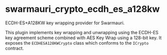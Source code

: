 # swarmauri_crypto_ecdh_es_a128kw

ECDH-ES+A128KW key wrapping provider for Swarmauri.

This plugin implements key wrapping and unwrapping using the
ECDH-ES key agreement scheme combined with AES Key Wrap using a
128-bit key. It exposes the `ECDHESA128KWCrypto` class which
conforms to the `ICrypto` contract.
